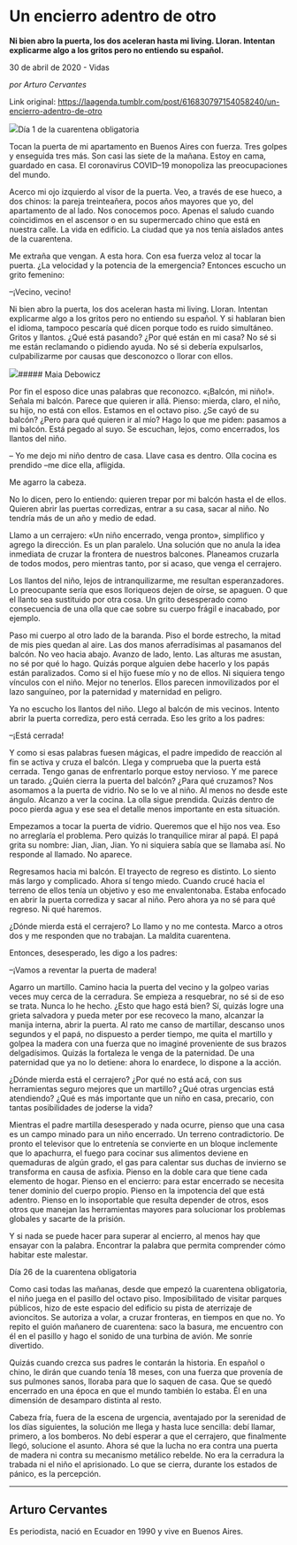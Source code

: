 # Un encierro adentro de otro

**Ni bien abro la puerta, los dos aceleran hasta mi living. Lloran. Intentan explicarme algo a los gritos pero no entiendo su español.**

30 de abril de 2020 - Vidas

_por Arturo Cervantes_

Link original: https://laagenda.tumblr.com/post/616830797154058240/un-encierro-adentro-de-otro

![](https://64.media.tumblr.com/3bde51cf71148b23033a383ec3ddd0da/0c9c640c53ad5613-c6/s500x750/298c9d318abf24a4f2573aa81a90e58295b34a28.jpg)Día 1 de la cuarentena obligatoria 


Tocan la puerta de mi apartamento en Buenos Aires con fuerza. Tres golpes y enseguida tres más. Son casi las siete de la mañana. Estoy en cama, guardado en casa. El coronavirus COVID–19 monopoliza las preocupaciones del mundo. 


Acerco mi ojo izquierdo al visor de la puerta. Veo, a través de ese hueco, a dos chinos: la pareja treinteañera, pocos años mayores que yo, del apartamento de al lado. Nos conocemos poco. Apenas el saludo cuando coincidimos en el ascensor o en su supermercado chino que está en nuestra calle. La vida en edificio. La ciudad que ya nos tenía aislados antes de la cuarentena.


Me extraña que vengan. A esta hora. Con esa fuerza veloz al tocar la puerta. ¿La velocidad y la potencia de la emergencia? Entonces escucho un grito femenino: 


–¡Vecino, vecino!


Ni bien abro la puerta, los dos aceleran hasta mi living. Lloran. Intentan explicarme algo a los gritos pero no entiendo su español. Y si hablaran bien el idioma, tampoco pescaría qué dicen porque todo es ruido simultáneo. Gritos y llantos. ¿Qué está pasando? ¿Por qué están en mi casa? No sé si me están reclamando o pidiendo ayuda. No sé si debería expulsarlos, culpabilizarme por causas que desconozco o llorar con ellos.


![](https://64.media.tumblr.com/3bde51cf71148b23033a383ec3ddd0da/0c9c640c53ad5613-c6/s500x750/298c9d318abf24a4f2573aa81a90e58295b34a28.jpg)##### Maia Debowicz

Por fin el esposo dice unas palabras que reconozco. «¡Balcón, mi niño!». Señala mi balcón. Parece que quieren ir allá. Pienso: mierda, claro, el niño, su hijo, no está con ellos. Estamos en el octavo piso. ¿Se cayó de su balcón? ¿Pero para qué quieren ir al mío? Hago lo que me piden: pasamos a mi balcón. Está pegado al suyo. Se escuchan, lejos, como encerrados, los llantos del niño.


– Yo me dejo mi niño dentro de casa. Llave casa es dentro. Olla cocina es prendido –me dice ella, afligida.


Me agarro la cabeza.


No lo dicen, pero lo entiendo: quieren trepar por mi balcón hasta el de ellos. Quieren abrir las puertas corredizas, entrar a su casa, sacar al niño. No tendría más de un año y medio de edad.


Llamo a un cerrajero: «Un niño encerrado, venga pronto», simplifico y agrego la dirección. Es un plan paralelo. Una solución que no anula la idea inmediata de cruzar la frontera de nuestros balcones. Planeamos cruzarla de todos modos, pero mientras tanto, por si acaso, que venga el cerrajero.


Los llantos del niño, lejos de intranquilizarme, me resultan esperanzadores. Lo preocupante sería que esos lloriqueos dejen de oírse, se apaguen. O que el llanto sea sustituido por otra cosa. Un grito desesperado como consecuencia de una olla que cae sobre su cuerpo frágil e inacabado, por ejemplo. 


Paso mi cuerpo al otro lado de la baranda. Piso el borde estrecho, la mitad de mis pies quedan al aire. Las dos manos aferradísimas al pasamanos del balcón. No veo hacia abajo. Avanzo de lado, lento. Las alturas me asustan, no sé por qué lo hago. Quizás porque alguien debe hacerlo y los papás están paralizados. Como si el hijo fuese mío y no de ellos. Ni siquiera tengo vínculos con el niño. Mejor no tenerlos. Ellos parecen inmovilizados por el lazo sanguíneo, por la paternidad y maternidad en peligro. 


Ya no escucho los llantos del niño. Llego al balcón de mis vecinos. Intento abrir la puerta corrediza, pero está cerrada. Eso les grito a los padres:


–¡Está cerrada!


Y como si esas palabras fuesen mágicas, el padre impedido de reacción al fin se activa y cruza el balcón. Llega y comprueba que la puerta está cerrada. Tengo ganas de enfrentarlo porque estoy nervioso. Y me parece un tarado. ¿Quién cierra la puerta del balcón? ¿Para qué cruzamos? Nos asomamos a la puerta de vidrio. No se lo ve al niño. Al menos no desde este ángulo. Alcanzo a ver la cocina. La olla sigue prendida. Quizás dentro de poco pierda agua y ese sea el detalle menos importante en esta situación.


Empezamos a tocar la puerta de vidrio. Queremos que el hijo nos vea. Eso no arreglaría el problema. Pero quizás lo tranquilice mirar al papá. El papá grita su nombre: Jian, Jian, Jian. Yo ni siquiera sabía que se llamaba así. No responde al llamado. No aparece.


Regresamos hacia mi balcón. El trayecto de regreso es distinto. Lo siento más largo y complicado. Ahora sí tengo miedo. Cuando crucé hacia el terreno de ellos tenía un objetivo y eso me envalentonaba. Estaba enfocado en abrir la puerta corrediza y sacar al niño. Pero ahora ya no sé para qué regreso. Ni qué haremos.


¿Dónde mierda está el cerrajero? Lo llamo y no me contesta. Marco a otros dos y me responden que no trabajan. La maldita cuarentena. 


Entonces, desesperado, les digo a los padres:


–¡Vamos a reventar la puerta de madera!


Agarro un martillo. Camino hacia la puerta del vecino y la golpeo varias veces muy cerca de la cerradura. Se empieza a resquebrar, no sé si de eso se trata. Nunca lo he hecho. ¿Esto que hago está bien? Sí, quizás logre una grieta salvadora y pueda meter por ese recoveco la mano, alcanzar la manija interna, abrir la puerta. Al rato me canso de martillar, descanso unos segundos y el papá, no dispuesto a perder tiempo, me quita el martillo y golpea la madera con una fuerza que no imaginé proveniente de sus brazos delgadísimos. Quizás la fortaleza le venga de la paternidad. De una paternidad que ya no lo detiene: ahora lo enardece, lo dispone a la acción.


¿Dónde mierda está el cerrajero? ¿Por qué no está acá, con sus herramientas seguro mejores que un martillo? ¿Qué otras urgencias está atendiendo? ¿Qué es más importante que un niño en casa, precario, con tantas posibilidades de joderse la vida? 


Mientras el padre martilla desesperado y nada ocurre, pienso que una casa es un campo minado para un niño encerrado. Un terreno contradictorio. De pronto el televisor que lo entretenía se convierte en un bloque inclemente que lo apachurra, el fuego para cocinar sus alimentos deviene en quemaduras de algún grado, el gas para calentar sus duchas de invierno se transforma en causa de asfixia. Pienso en la doble cara que tiene cada elemento de hogar. Pienso en el encierro: para estar encerrado se necesita tener dominio del cuerpo propio. Pienso en la impotencia del que está adentro. Pienso en lo insoportable que resulta depender de otros, esos otros que manejan las herramientas mayores para solucionar los problemas globales y sacarte de la prisión. 


Y si nada se puede hacer para superar al encierro, al menos hay que ensayar con la palabra. Encontrar la palabra que permita comprender cómo habitar este malestar.


Día 26 de la cuarentena obligatoria


Como casi todas las mañanas, desde que empezó la cuarentena obligatoria, el niño juega en el pasillo del octavo piso. Imposibilitado de visitar parques públicos, hizo de este espacio del edificio su pista de aterrizaje de avioncitos. Se autoriza a volar, a cruzar fronteras, en tiempos en que no. Yo repito el guión mañanero de cuarentena: saco la basura, me encuentro con él en el pasillo y hago el sonido de una turbina de avión. Me sonríe divertido. 


Quizás cuando crezca sus padres le contarán la historia. En español o chino, le dirán que cuando tenía 18 meses, con una fuerza que provenía de sus pulmones sanos, lloraba para que lo saquen de casa. Que se quedó encerrado en una época en que el mundo también lo estaba. Él en una dimensión de desamparo distinta al resto. 


Cabeza fría, fuera de la escena de urgencia, aventajado por la serenidad de los días siguientes, la solución me llega y hasta luce sencilla: debí llamar, primero, a los bomberos. No debí esperar a que el cerrajero, que finalmente llegó, solucione el asunto. Ahora sé que la lucha no era contra una puerta de madera ni contra su mecanismo metálico rebelde. No era la cerradura la trabada ni el niño el aprisionado. Lo que se cierra, durante los estados de pánico, es la percepción.


  




---

Arturo Cervantes
----------------

 Es periodista, nació en Ecuador en 1990 y vive en Buenos Aires. 

